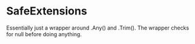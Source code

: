 # SafeExtensions
Essentially just a wrapper around .Any() and .Trim().  The wrapper checks for null before doing anything.
